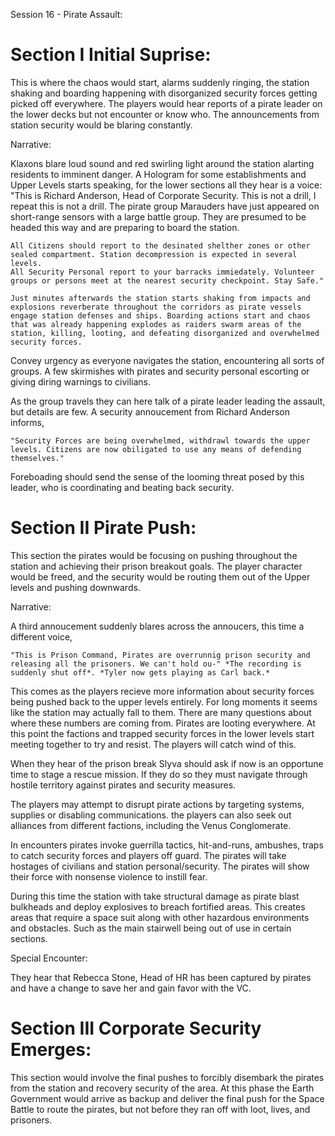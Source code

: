 Session 16 - Pirate Assault:

# Section I Initial Suprise:
This is where the chaos would start, alarms suddenly ringing, the station shaking and boarding happening with disorganized security forces getting picked off everywhere. The players would hear reports of a pirate leader on the lower decks but not encounter or know who. The announcements from station security would be blaring constantly.

Narrative:

Klaxons blare loud sound and red swirling light around the station alarting residents to imminent danger. A Hologram for some establishments and Upper Levels starts speaking, for the lower sections all they hear is a voice:
    "This is Richard Anderson, Head of Corporate Security. This is not a drill, I repeat this is not a drill. The pirate group Marauders have just appeared on short-range sensors with a large battle group. They are presumed to be headed this way and are preparing to board the station.
    
    All Citizens should report to the desinated shelther zones or other sealed compartment. Station decompression is expected in several levels.
    All Security Personal report to your barracks immiedately. Volunteer groups or persons meet at the nearest security checkpoint. Stay Safe."

    Just minutes afterwards the station starts shaking from impacts and explosions reverberate throughout the corridors as pirate vessels engage station defenses and ships. Boarding actions start and chaos that was already happening explodes as raiders swarm areas of the station, killing, looting, and defeating disorganized and overwhelmed security forces.

 Convey urgency as everyone navigates the station, encountering all sorts of groups. A few skirmishes with pirates and security personal escorting or giving diring warnings to civilians.

 As the group travels they can here talk of a pirate leader leading the assault, but details are few. A security annoucement from Richard Anderson informs,

    "Security Forces are being overwhelmed, withdrawl towards the upper levels. Citizens are now obiligated to use any means of defending themselves."

 Foreboading should send the sense of the looming threat posed by this leader, who is coordinating and beating back security.
# Section II Pirate Push:
This section the pirates would be focusing on pushing throughout the station and achieving their prison breakout goals. The player character would be freed, and the security would be routing them out of the Upper levels and pushing downwards.

 Narrative:

 A third annoucement suddenly blares across the annoucers, this time a different voice,

    "This is Prison Command, Pirates are overrunnig prison security and releasing all the prisoners. We can't hold ou-" *The recording is suddenly shut off*. *Tyler now gets playing as Carl back.*
 
 This comes as the players recieve more information about security forces being pushed back to the upper levels entirely. For long moments it seems like the station may actually fall to them. There are many questions about where these numbers are coming from. Pirates are looting everywhere. At this point the factions and trapped security forces in the lower levels start meeting together to try and resist. The players will catch wind of this.

 When they hear of the prison break Slyva should ask if now is an opportune time to stage a rescue mission. If they do so they must navigate through hostile territory against pirates and security measures.

 The players may attempt to disrupt pirate actions by targeting systems, supplies or disabling communications. the players can also seek out alliances from different factions, including the Venus Conglomerate.

 In encounters pirates invoke guerrilla tactics, hit-and-runs, ambushes, traps to catch security forces and players off guard. The pirates will take hostages of civilians and station personal/security. The pirates will show their force with nonsense violence to instill fear. 
 
 During this time the station with take structural damage as pirate blast bulkheads and deploy explosives to breach fortified areas. This creates areas that require a space suit along with other hazardous environments and obstacles. Such as the main stairwell being out of use in certain sections.

 Special Encounter:

 They hear that Rebecca Stone, Head of HR has been captured by pirates and have a change to save her and gain favor with the VC.
 
# Section III Corporate Security Emerges:
This section would involve the final pushes to forcibly disembark the pirates from the station and recovery security of the area. At this phase the Earth Government would arrive as backup and deliver the final push for the Space Battle to route the pirates, but not before they ran off with loot, lives, and prisoners.